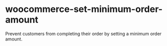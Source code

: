 # woocommerce-set-minimum-order-amount
Prevent customers from completing their order by setting a minimum order amount.
